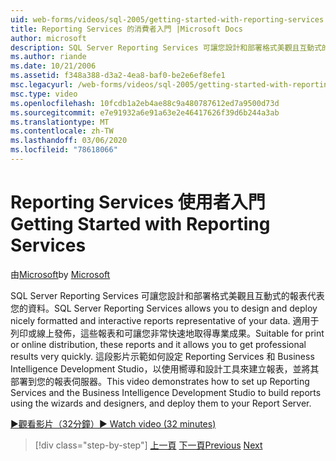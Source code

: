 ```yaml
---
uid: web-forms/videos/sql-2005/getting-started-with-reporting-services
title: Reporting Services 的消費者入門 |Microsoft Docs
author: microsoft
description: SQL Server Reporting Services 可讓您設計和部署格式美觀且互動式的報表代表您的資料。 適用于列印或 onl 。
ms.author: riande
ms.date: 10/21/2006
ms.assetid: f348a388-d3a2-4ea8-baf0-be2e6ef8efe1
msc.legacyurl: /web-forms/videos/sql-2005/getting-started-with-reporting-services
msc.type: video
ms.openlocfilehash: 10fcdb1a2eb4ae88c9a480787612ed7a9500d73d
ms.sourcegitcommit: e7e91932a6e91a63e2e46417626f39d6b244a3ab
ms.translationtype: MT
ms.contentlocale: zh-TW
ms.lasthandoff: 03/06/2020
ms.locfileid: "78618066"
---
```

# <a name="getting-started-with-reporting-services"></a><span data-ttu-id="75703-104">Reporting Services 使用者入門</span><span class="sxs-lookup"><span data-stu-id="75703-104">Getting Started with Reporting Services</span></span>

<span data-ttu-id="75703-105">由[Microsoft](https://github.com/microsoft)</span><span class="sxs-lookup"><span data-stu-id="75703-105">by [Microsoft](https://github.com/microsoft)</span></span>

<span data-ttu-id="75703-106">SQL Server Reporting Services 可讓您設計和部署格式美觀且互動式的報表代表您的資料。</span><span class="sxs-lookup"><span data-stu-id="75703-106">SQL Server Reporting Services allows you to design and deploy nicely formatted and interactive reports representative of your data.</span></span> <span data-ttu-id="75703-107">適用于列印或線上發佈，這些報表和可讓您非常快速地取得專業成果。</span><span class="sxs-lookup"><span data-stu-id="75703-107">Suitable for print or online distribution, these reports and it allows you to get professional results very quickly.</span></span> <span data-ttu-id="75703-108">這段影片示範如何設定 Reporting Services 和 Business Intelligence Development Studio，以使用嚮導和設計工具來建立報表，並將其部署到您的報表伺服器。</span><span class="sxs-lookup"><span data-stu-id="75703-108">This video demonstrates how to set up Reporting Services and the Business Intelligence Development Studio to build reports using the wizards and designers, and deploy them to your Report Server.</span></span>

[<span data-ttu-id="75703-109">&#9654;觀看影片（32分鐘）</span><span class="sxs-lookup"><span data-stu-id="75703-109">&#9654; Watch video (32 minutes)</span></span>](https://channel9.msdn.com/Blogs/ASP-NET-Site-Videos/getting-started-with-reporting-services)

> [!div class="step-by-step"]
> <span data-ttu-id="75703-110">[上一頁](using-sql-server-management-studio.md)
> [下一頁](building-and-customizing-reports-in-business-intelligence-development-studio.md)</span><span class="sxs-lookup"><span data-stu-id="75703-110">[Previous](using-sql-server-management-studio.md)
[Next](building-and-customizing-reports-in-business-intelligence-development-studio.md)</span></span>
